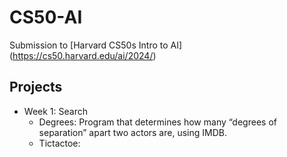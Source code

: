 # CS50-AI
Submission to [Harvard CS50s Intro to AI] (https://cs50.harvard.edu/ai/2024/)

## Projects
- Week 1: Search
  - Degrees: Program that determines how many “degrees of separation” apart two actors are, using IMDB.
  - Tictactoe: 
